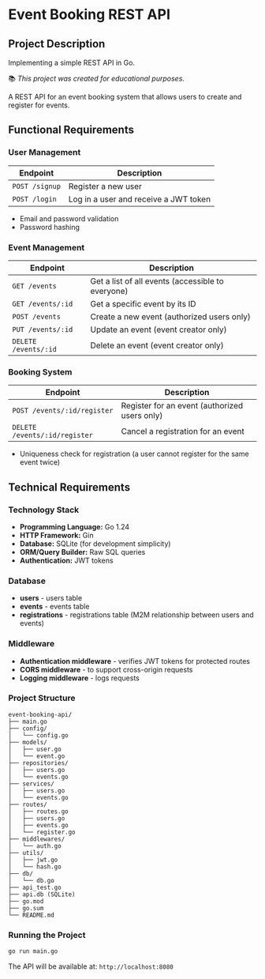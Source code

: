 # Event Booking REST API

## Project Description
Implementing a simple REST API in Go.

📚 *This project was created for educational purposes.*

A REST API for an event booking system that allows users to create and register for events.

## Functional Requirements

### User Management
| Endpoint | Description |
|---|---|
| `POST /signup` | Register a new user |
| `POST /login`  | Log in a user and receive a JWT token |
- Email and password validation
- Password hashing

### Event Management
| Endpoint | Description |
|---|---|
| `GET /events` | Get a list of all events (accessible to everyone) |
| `GET /events/:id` | Get a specific event by its ID |
| `POST /events` | Create a new event (authorized users only) |
| `PUT /events/:id` | Update an event (event creator only) |
| `DELETE /events/:id` | Delete an event (event creator only) |

### Booking System
| Endpoint | Description |
|---|---|
| `POST /events/:id/register` | Register for an event (authorized users only) |
| `DELETE /events/:id/register` | Cancel a registration for an event |
- Uniqueness check for registration (a user cannot register for the same event twice)

## Technical Requirements

### Technology Stack
- **Programming Language:** Go 1.24
- **HTTP Framework:** Gin
- **Database:** SQLite (for development simplicity)
- **ORM/Query Builder:** Raw SQL queries
- **Authentication:** JWT tokens

### Database
- **users** - users table
- **events** - events table
- **registrations** - registrations table (M2M relationship between users and events)

### Middleware
- **Authentication middleware** - verifies JWT tokens for protected routes
- **CORS middleware** - to support cross-origin requests
- **Logging middleware** - logs requests

### Project Structure
```
event-booking-api/
├── main.go
├── config/
│   └── config.go
├── models/
│   ├── user.go
│   └── event.go
├── repositories/
│   ├── users.go
│   └── events.go
├── services/
│   ├── users.go
│   └── events.go
├── routes/
│   ├── routes.go
│   ├── users.go
│   ├── events.go
│   └── register.go
├── middlewares/
│   └── auth.go
├── utils/
│   ├── jwt.go
│   └── hash.go
├── db/
│   └── db.go
├── api_test.go
├── api.db (SQLite)
├── go.mod
├── go.sum
└── README.md
```

### Running the Project
```bash
go run main.go
```

The API will be available at: `http://localhost:8080`
